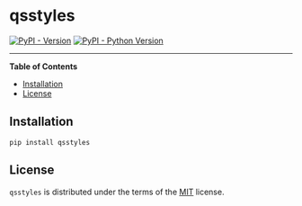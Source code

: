 # qsstyles

[![PyPI - Version](https://img.shields.io/pypi/v/qsstyles.svg)](https://pypi.org/project/qsstyles)
[![PyPI - Python Version](https://img.shields.io/pypi/pyversions/qsstyles.svg)](https://pypi.org/project/qsstyles)

-----

**Table of Contents**

- [Installation](#installation)
- [License](#license)

## Installation

```console
pip install qsstyles
```

## License

`qsstyles` is distributed under the terms of the [MIT](https://spdx.org/licenses/MIT.html) license.

